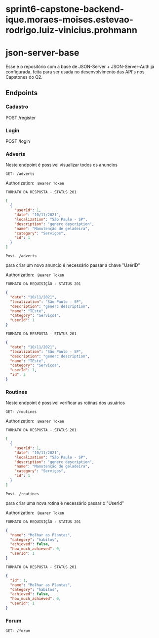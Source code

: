 # sprint6-capstone-backend-ique.moraes-moises.estevao-rodrigo.luiz-vinicius.prohmann

# json-server-base

Esse é o repositório com a base de JSON-Server + JSON-Server-Auth já configurada, feita para ser usada no desenvolvimento das API's nos Capstones do Q2.

## Endpoints

### Cadastro

POST /register <br/>

### Login

POST /login <br/>

### Adverts

Neste endpoint é possivel visualizar todos os anuncios

`GET- /adverts`

Authorization: ` Bearer Token`

`FORMATO DA RESPOSTA - STATUS 201`

```json
[
  {
    "userId": 1,
    "date": "10/11/2021",
    "localization": "São Paulo - SP",
    "description": "generc description",
    "name": "Manutenção de geladeira",
    "category": "Serviços",
    "id": 1
  }
]
```

`Post- /adverts`

para criar um novo anuncio é necessário passar a chave "UserID"

Authorization: ` Bearer Token`

`FORMATO DA REQUISIÇÃO - STATUS 201`

```json
{
  "date": "10/11/2021",
  "localization": "São Paulo - SP",
  "description": "generc description",
  "name": "TEste",
  "category": "Serviços",
  "userId": 1
}
```

`FORMATO DA RESPOSTA - STATUS 201`

```json
{
  "date": "10/11/2021",
  "localization": "São Paulo - SP",
  "description": "generc description",
  "name": "TEste",
  "category": "Serviços",
  "userId": 1,
  "id": 2
}
```

### Routines

Neste endpoint é possivel verificar as rotinas dos usuários

`GET- /routines`

Authorization: ` Bearer Token`

`FORMATO DA RESPOSTA - STATUS 201`

```json
[
  {
    "userId": 1,
    "date": "10/11/2021",
    "localization": "São Paulo - SP",
    "description": "generc description",
    "name": "Manutenção de geladeira",
    "category": "Serviços",
    "id": 1
  }
]
```

`Post- /routines`

para criar uma nova rotina é necessário passar o "UserId"

Authorization: ` Bearer Token`

`FORMATO DA REQUISIÇÃO - STATUS 201`

```json
{
  "name": "Molhar as Plantas",
  "category": "habitos",
  "achieved": false,
  "how_much_achieved": 0,
  "userId": 1
}
```

`FORMATO DA RESPOSTA - STATUS 201`

```json
{
  "id": 1,
  "name": "Molhar as Plantas",
  "category": "habitos",
  "achieved": false,
  "how_much_achieved": 0,
  "userId": 1
}
```

### Forum

`GET- /forum`
